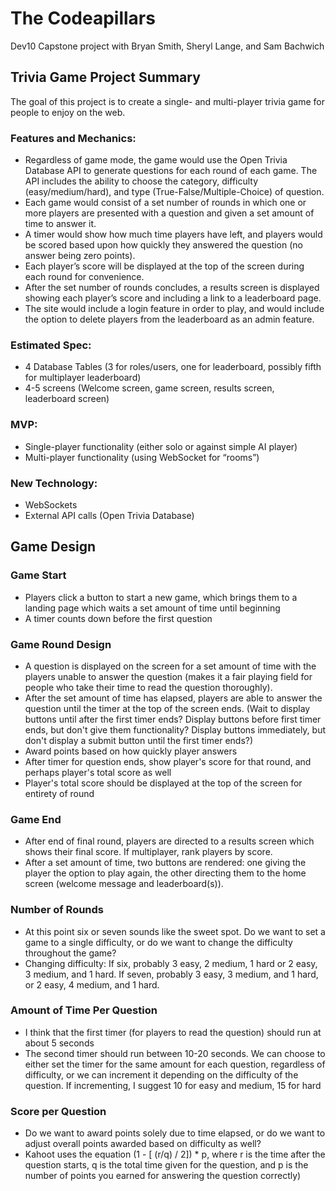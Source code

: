 # The Codeapillars
Dev10 Capstone project with Bryan Smith, Sheryl Lange, and Sam Bachwich

## Trivia Game Project Summary
The goal of this project is to create a single- and multi-player trivia game for people to enjoy on the web.
### Features and Mechanics: 
- Regardless of game mode, the game would use the Open Trivia Database API to generate questions for each round of each game. The API includes the ability to choose the category, difficulty (easy/medium/hard), and type (True-False/Multiple-Choice) of question.
- Each game would consist of a set number of rounds in which one or more players are presented with a question and given a set amount of time to answer it.
- A timer would show how much time players have left, and players would be scored based upon how quickly they answered the question (no answer being zero points).
- Each player’s score will be displayed at the top of the screen during each round for convenience.
- After the set number of rounds concludes, a results screen is displayed showing each player’s score and including a link to a leaderboard page.
- The site would include a login feature in order to play, and would include the option to delete players from the leaderboard as an admin feature.
### Estimated Spec:
- 4 Database Tables (3 for roles/users, one for leaderboard, possibly fifth for multiplayer leaderboard)
- 4-5 screens (Welcome screen, game screen, results screen, leaderboard screen)
### MVP:
- Single-player functionality (either solo or against simple AI player)
- Multi-player functionality (using WebSocket for “rooms”)
### New Technology:
- WebSockets
- External API calls (Open Trivia Database)

## Game Design
### Game Start
- Players click a button to start a new game, which brings them to a landing page which waits a set amount of time until beginning
- A timer counts down before the first question
### Game Round Design
- A question is displayed on the screen for a set amount of time with the players unable to answer the question (makes it a fair playing field for people who take their time to read the question thoroughly). 
- After the set amount of time has elapsed, players are able to answer the question until the timer at the top of the screen ends. (Wait to display buttons until after the first timer ends? Display buttons before first timer ends, but don't give them functionality? Display buttons immediately, but don't display a submit button until the first timer ends?)
- Award points based on how quickly player answers 
- After timer for question ends, show player's score for that round, and perhaps player's total score as well
- Player's total score should be displayed at the top of the screen for entirety of round 
### Game End
- After end of final round, players are directed to a results screen which shows their final score. If multiplayer, rank players by score. 
- After a set amount of time, two buttons are rendered: one giving the player the option to play again, the other directing them to the home screen (welcome message and leaderboard(s)).
### Number of Rounds
- At this point six or seven sounds like the sweet spot. Do we want to set a game to a single difficulty, or do we want to change the difficulty throughout the game? 
- Changing difficulty: If six, probably 3 easy, 2 medium, 1 hard or 2 easy, 3 medium, and 1 hard. If seven, probably 3 easy, 3 medium, and 1 hard, or 2 easy, 4 medium, and 1 hard.
### Amount of Time Per Question
- I think that the first timer (for players to read the question) should run at about 5 seconds
- The second timer should run between 10-20 seconds. We can choose to either set the timer for the same amount for each question, regardless of difficulty, or we can increment it depending on the difficulty of the question. If incrementing, I suggest 10 for easy and medium, 15 for hard
### Score per Question
- Do we want to award points solely due to time elapsed, or do we want to adjust overall points awarded based on difficulty as well?
- Kahoot uses the equation (1 - [ (r/q) / 2]) * p, where r is the time after the question starts, q is the total time given for the question, and p is the number of points you earned for answering the question correctly)

